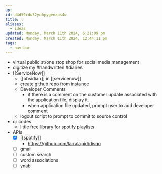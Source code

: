 ```yaml
---
up: 
id: d4d59cdw32ychpygenzps4w
title: 💡
aliases:
  - ideas
updated: Monday, March 11th 2024, 6:21:09 pm
created: Monday, March 11th 2024, 12:44:11 pm
tags:
  - nav-bar
---
```

- virtual publicist/one stop shop for social media management 
- digitize my #handwritten #diaries 
- [[ServiceNow]]
	- [[obsidian]] in [[servicenow]]
	- create github repo from instance 
	- Developer Comments
		- if there is a comment on the customer update associated with the application file, display it.
		- when application file updated, prompt user to add developer comment 
	- logout script to prompt to commit to source control 
- qr codes 
	- little free library for spotify playlists
- APIs
	- [x] [[spotify]]
		- https://github.com/larralapid/disqo
	- [ ] gmail
	- [ ] custom search 
	- [ ] word associations 
	- [ ] ynab 